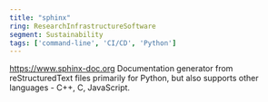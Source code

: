 ```yaml
---
title: "sphinx"
ring: ResearchInfrastructureSoftware
segment: Sustainability
tags: ['command-line', 'CI/CD', 'Python']
---
```

https://www.sphinx-doc.org
Documentation generator from reStructuredText files primarily for Python, but also supports other languages - C++, C, JavaScript.

